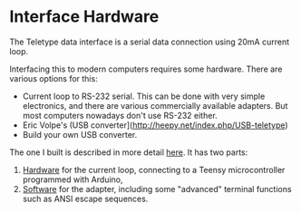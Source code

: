 # Interface Hardware

The Teletype data interface is a serial data connection using 20mA current loop.

Interfacing this to modern computers requires some hardware.  There are various options for this:
* Current loop to RS-232 serial.  This can be done with very simple electronics, and there are various commercially available
adapters.  But most computers nowadays don't use RS-232 either.
* Eric Volpe's (USB converter](http://heepy.net/index.php/USB-teletype)
* Build your own USB converter.

The one I built is described in more detail [here](../tty-usb.pdf).  It has two parts:
1. [Hardware](./ltspice/) for the current loop, connecting to a Teensy microcontroller programmed with Arduino,
2. [Software](../teensytty/) for the adapter, including some "advanced" terminal functions such as ANSI escape sequences.

